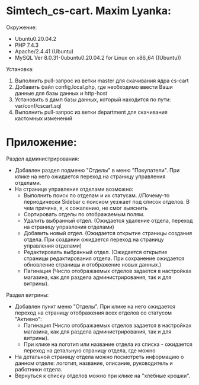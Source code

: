 # Simtech_cs-cart. Maxim Lyanka:
 
Окружение:
  - Ubuntu0.20.04.2
  - PHP 7.4.3
  - Apache/2.4.41 (Ubuntu)
  - MySQL Ver 8.0.31-0ubuntu0.20.04.2 for Linux on x86_64 ((Ubuntu))
  
Установка:
  1. Выполнить pull-запрос из ветки master для скачивания ядра cs-cart
  2. Добавить файл config.local.php, где необходимо ввести Ваши данные для базы данных и http-host
  3. Установить в дамп базы данных, который находится по пути: var/conf/cscart.sql
  4. Выполнить pull-запрос из ветки department для скачивания кастомных изменений

# Приложение:
Раздел администрирования:

  - Добавлен раздел подменю "Отделы" в меню "Покупатели". При клике на него ожидается переход на страницу управления отделами.
  - На странице управления отделами возможно:
      - Выполнить поиск по отделам и их статусам. //Почему-то периодически Sidebar с поиском уезжает под список отделов. В чем причина, я, к сожалению, не смог выяснить
      - Сортировать отделы по отображаемым полям.
      - Удалить выбранный отдел. (Ожидается удаление отдела, переход на страницу управления отделами)
      - Добавить новый отдел. (Ожидается открытие страницы создания отдела. При создании ожидается переход на страницу управления отделами)
      - Редактировать выбранный отдел. (Ожидается открытие страницы редактирования отдела. При сохранение ожидается обновление страницы и отображение новых данных.)
      - Пагинация (Число отображаемых отделов задается в настройках магазина, как для раздела администрирования, так и для витрины).
      
Раздел витрины:

  - Добавлен пункт меню "Отделы". При клике на него ожидается переход на страницу отображения всех отделов со статусом "Активно":
      - Пагинация (Число отображаемых отделов задается в настройках магазина, как для раздела администрирования, так и для витрины).
      - При клике на логотип или название отдела из списка - ожидается переход на детальную страницу отдела, где можно 
  - На детальной страницу отдела можно посмотреть информацию о данном отделе: логотип, название, описание, руководитель и работники отдела.
  - Вернуться к списку отделов можно при клике на "хлебные крошки".

    
